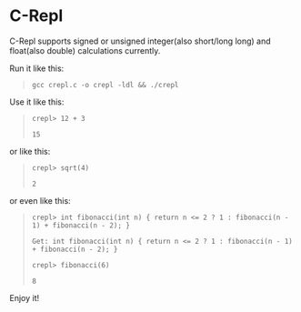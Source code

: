 # C-Repl

C-Repl supports signed or unsigned integer(also short/long long) and float(also double) calculations currently.

Run it like this:

>`gcc crepl.c -o crepl -ldl && ./crepl`

Use it like this:

>`crepl> 12 + 3`
>
>`15`

or like this:

>`crepl> sqrt(4)`
>
>`2`

or even like this:

>`crepl> int fibonacci(int n) { return n <= 2 ? 1 : fibonacci(n - 1) + fibonacci(n - 2); }`
>
>`Get: int fibonacci(int n) { return n <= 2 ? 1 : fibonacci(n - 1) + fibonacci(n - 2); }`
>
>`crepl> fibonacci(6)`
>
>`8`

Enjoy it!